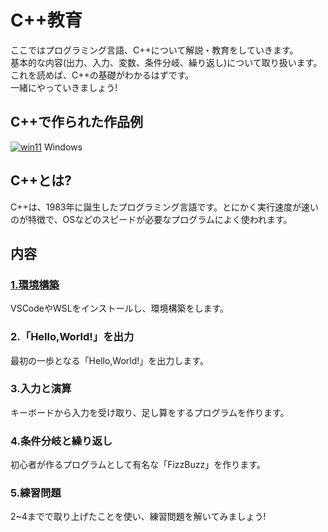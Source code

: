 # C++教育
ここではプログラミング言語、C++について解説・教育をしていきます。  
基本的な内容(出力、入力、変数、条件分岐、繰り返し)について取り扱います。  
これを読めば、C++の基礎がわかるはずです。  
一緒にやっていきましょう!  
## C++で作られた作品例
[![win11](https://github.com/user-attachments/assets/cf3067e9-c6db-49a7-b280-dffb14af3323)](https://www.microsoft.com/ja-jp/windows?r=1)
Windows
## C++とは?
C++は、1983年に誕生したプログラミング言語です。とにかく実行速度が速いのが特徴で、OSなどのスピードが必要なプログラムによく使われます。  
## 内容
### [1.環境構築](https://github.com/kg-suken/WelcomeKit/tree/main/cpp/1-install)  
VSCodeやWSLをインストールし、環境構築をします。
### 2.「Hello,World!」を出力  
最初の一歩となる「Hello,World!」を出力します。  
### 3.入力と演算
キーボードから入力を受け取り、足し算をするプログラムを作ります。
### 4.条件分岐と繰り返し
初心者が作るプログラムとして有名な「FizzBuzz」を作ります。
### 5.練習問題
2~4までで取り上げたことを使い、練習問題を解いてみましょう!
